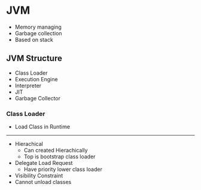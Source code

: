 # JVM
- Memory managing
- Garbage collection
- Based on stack

## JVM Structure
- Class Loader
- Execution Engine
- Interpreter
- JIT
- Garbage Collector

### Class Loader
- Load Class in Runtime
---
- Hierachical
  - Can created Hierachically
  - Top is bootstrap class loader
- Delegate Load Request
  - Have priority lower class loader
- Visibility Constraint
- Cannot unload classes
